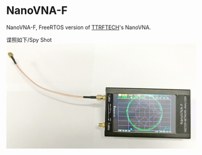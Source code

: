 # NanoVNA-F
NanoVNA-F, FreeRTOS version of [TTRFTECH](https://github.com/ttrftech)'s NanoVNA.

谍照如下/Spy Shot
![Spy Shot 1](/Img/NanoVNA-F_样品谍照1.JPG)

